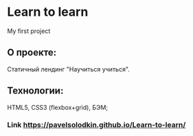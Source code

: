 # Learn to learn
My first project

## О проекте:
Статичный лендинг "Научиться учиться". 

## Технологии:
HTML5, CSS3 (flexbox+grid), БЭМ;

### Link https://pavelsolodkin.github.io/Learn-to-learn/
